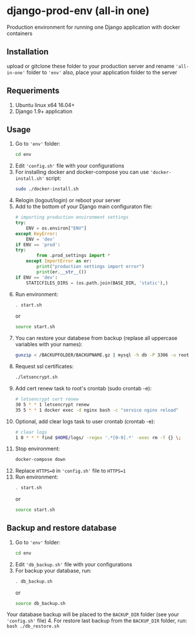 django-prod-env (all-in one)
========================

Production environment for running one Django application with docker containers


Installation
------------

upload or gitclone these folder to your production server and rename ``'all-in-one'`` folder to ``'env'``
also, place your application folder to the server


Requeriments
------------

1. Ubuntu linux x64 16.04+
2. Django 1.9+ application


Usage
-----

1. Go to ``'env'`` folder: 
    ```bash
    cd env
    ```
2. Edit ``'config.sh'`` file with your configurations
3. For installing docker and docker-compose you can use ``'docker-install.sh'`` script:
    ```bash
    sudo ./docker-install.sh
    ```
4. Relogin (logout/login) or reboot your server
5. Add to the bottom of your Django main configuraton file:
    ```python
    # importing production environment settings
    try:
        ENV = os.environ["ENV"]
    except KeyError:
        ENV = 'dev'
    if ENV == 'prod':
    try:
            from .prod_settings import *
        except ImportError as er:
            print("production settings import error")
            print(er.__str__())
    if ENV == 'dev':
        STATICFILES_DIRS = (os.path.join(BASE_DIR, 'static'),)
    ```
6. Run environment:
    ```bash
    . start.sh
    ```
    or
    ```bash
    source start.sh
    ```
7. You can restore your databese from backup (replase all uppercase variables with your names):
    ```bash
    gunzip < /BACKUPFOLDER/BACKUPNAME.gz | mysql -h db -P 3306 -u root -pDATABASEROOTPASSWORD DATABASENAME
    ```
8. Request ssl certificates:
    ```bash
    ./letsencrypt.sh
    ```
9. Add cert renew task to root's crontab (sudo crontab -e):
    ```bash
    # letsencrypt cert renew
    30 5 * * 1 letsencrypt renew
    35 5 * * 1 docker exec -d nginx bash -c "service nginx reload"
    ```
10. Optional, add clear logs task to user crontab (crontab -e):
    ```bash
    # clear logs
    1 0 * * * find $HOME/logs/ -regex '.*[0-9].*' -exec rm -f {} \;
    ```
11. Stop environment:
    ```bash
    docker-compose down
    ```
12. Replace ``HTTPS=0`` in ``'config.sh'`` file to ``HTTPS=1``
13. Run environment:
    ```bash
    . start.sh
    ```
    or
    ```bash
    source start.sh
    ```


Backup and restore database
---------------------------

1. Go to ``'env'`` folder: 
    ```bash
    cd env
    ```
2. Edit ``'db_backup.sh'`` file with your configurations
3. For backup your database, run:
    ```bash
    . db_backup.sh
    ```
    or
    ```bash
    source db_backup.sh
    ```
Your database backup will be placed to the ``BACKUP_DIR`` folder (see your ``'config.sh'`` file)
4. For restore last backup from the ``BACKUP_DIR`` folder, run:
    ```bash
    ./db_restore.sh
    ```
